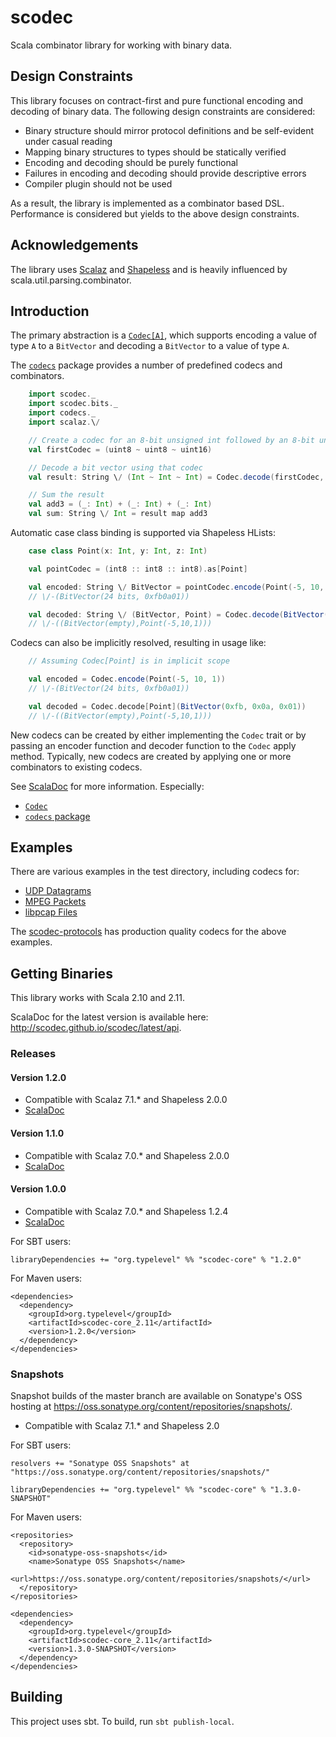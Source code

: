 scodec
======

Scala combinator library for working with binary data.

Design Constraints
------------------

This library focuses on contract-first and pure functional encoding and decoding of binary data.
The following design constraints are considered:
 - Binary structure should mirror protocol definitions and be self-evident under casual reading
 - Mapping binary structures to types should be statically verified
 - Encoding and decoding should be purely functional
 - Failures in encoding and decoding should provide descriptive errors
 - Compiler plugin should not be used

As a result, the library is implemented as a combinator based DSL.
Performance is considered but yields to the above design constraints.

Acknowledgements
----------------
The library uses [Scalaz](https://github.com/scalaz/scalaz) and [Shapeless](https://github.com/milessabin/shapeless)
and is heavily influenced by scala.util.parsing.combinator.


Introduction
------------

The primary abstraction is a [`Codec[A]`](src/main/scala/scodec/Codec.scala), which supports encoding a value of type `A` to a
`BitVector` and decoding a `BitVector` to a value of type `A`.

The [`codecs`](src/main/scala/scodec/codecs/package.scala) package provides a number of predefined codecs and combinators.

```scala
    import scodec._
    import scodec.bits._
    import codecs._
    import scalaz.\/

    // Create a codec for an 8-bit unsigned int followed by an 8-bit unsigned int followed by a 16-bit unsigned int
    val firstCodec = (uint8 ~ uint8 ~ uint16)

    // Decode a bit vector using that codec
    val result: String \/ (Int ~ Int ~ Int) = Codec.decode(firstCodec, BitVector(0x10, 0x2a, 0x03, 0xff))

    // Sum the result
    val add3 = (_: Int) + (_: Int) + (_: Int)
    val sum: String \/ Int = result map add3
```

Automatic case class binding is supported via Shapeless HLists:

```scala
    case class Point(x: Int, y: Int, z: Int)

    val pointCodec = (int8 :: int8 :: int8).as[Point]

    val encoded: String \/ BitVector = pointCodec.encode(Point(-5, 10, 1))
    // \/-(BitVector(24 bits, 0xfb0a01))

    val decoded: String \/ (BitVector, Point) = Codec.decode(BitVector(0xfb, 0x0a, 0x01))(pointCodec)
    // \/-((BitVector(empty),Point(-5,10,1)))
```

Codecs can also be implicitly resolved, resulting in usage like:

```scala
    // Assuming Codec[Point] is in implicit scope

    val encoded = Codec.encode(Point(-5, 10, 1))
    // \/-(BitVector(24 bits, 0xfb0a01))

    val decoded = Codec.decode[Point](BitVector(0xfb, 0x0a, 0x01))
    // \/-((BitVector(empty),Point(-5,10,1)))
```

New codecs can be created by either implementing the `Codec` trait or by passing an encoder function and decoder function to the `Codec` apply method. Typically, new codecs are created by applying one or more combinators to existing codecs.

See [ScalaDoc](http://scodec.github.io/scodec/latest/api/) for more information. Especially:
 - [`Codec`](http://scodec.github.io/scodec/latest/api/scodec/Codec.html)
 - [`codecs` package](http://scodec.github.io/scodec/latest/api/index.html#scodec.codecs.package)

Examples
--------

There are various examples in the test directory, including codecs for:

 - [UDP Datagrams](src/test/scala/scodec/examples/UdpDatagramExample.scala)
 - [MPEG Packets](src/test/scala/scodec/examples/MpegPacketExample.scala)
 - [libpcap Files](src/test/scala/scodec/examples/PcapExample.scala)

The [scodec-protocols](https://github.com/scodec/scodec-protocols) has production
quality codecs for the above examples.

Getting Binaries
----------------

This library works with Scala 2.10 and 2.11.

ScalaDoc for the latest version is available here: http://scodec.github.io/scodec/latest/api.

### Releases

#### Version 1.2.0

 - Compatible with Scalaz 7.1.* and Shapeless 2.0.0
 - [ScalaDoc](http://docs.typelevel.org/api/scodec/core/stable/1.2.0)

#### Version 1.1.0

 - Compatible with Scalaz 7.0.* and Shapeless 2.0.0
 - [ScalaDoc](http://docs.typelevel.org/api/scodec/core/stable/1.1.0)

#### Version 1.0.0

 - Compatible with Scalaz 7.0.* and Shapeless 1.2.4
 - [ScalaDoc](http://docs.typelevel.org/api/scodec/core/stable/1.0.0)

For SBT users:

    libraryDependencies += "org.typelevel" %% "scodec-core" % "1.2.0"


For Maven users:

    <dependencies>
      <dependency>
        <groupId>org.typelevel</groupId>
        <artifactId>scodec-core_2.11</artifactId>
        <version>1.2.0</version>
      </dependency>
    </dependencies>


### Snapshots

Snapshot builds of the master branch are available on Sonatype's OSS hosting at https://oss.sonatype.org/content/repositories/snapshots/.

 - Compatible with Scalaz 7.1.* and Shapeless 2.0

For SBT users:

    resolvers += "Sonatype OSS Snapshots" at "https://oss.sonatype.org/content/repositories/snapshots/"

    libraryDependencies += "org.typelevel" %% "scodec-core" % "1.3.0-SNAPSHOT"


For Maven users:

    <repositories>
      <repository>
        <id>sonatype-oss-snapshots</id>
        <name>Sonatype OSS Snapshots</name>
        <url>https://oss.sonatype.org/content/repositories/snapshots/</url>
      </repository>
    </repositories>

    <dependencies>
      <dependency>
        <groupId>org.typelevel</groupId>
        <artifactId>scodec-core_2.11</artifactId>
        <version>1.3.0-SNAPSHOT</version>
      </dependency>
    </dependencies>

Building
--------

This project uses sbt. To build, run `sbt publish-local`.
